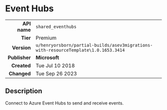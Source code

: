 # Event Hubs
| | |
|-:|-|
|**API name**|`shared_eventhubs`|
|**Tier**|Premium|
|**Version**|`u/henryorsborn/partial-builds/asev3migrations-with-resourceTemplate\1.0.1653.3414`|
|**Publisher**|**Microsoft**|
|**Created**|Tue Jul 10 2018|
|**Changed**|Tue Sep 26 2023|

## Description
Connect to Azure Event Hubs to send and receive events.
